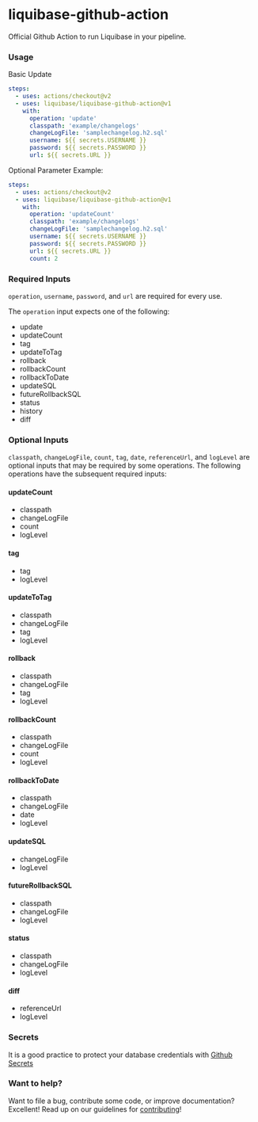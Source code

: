 # liquibase-github-action
Official Github Action to run Liquibase in your pipeline.

### Usage
Basic Update
```yaml
steps:
  - uses: actions/checkout@v2
  - uses: liquibase/liquibase-github-action@v1
    with:
      operation: 'update'
      classpath: 'example/changelogs'
      changeLogFile: 'samplechangelog.h2.sql'
      username: ${{ secrets.USERNAME }}
      password: ${{ secrets.PASSWORD }}
      url: ${{ secrets.URL }}
```

Optional Parameter Example:
```yaml
steps:
  - uses: actions/checkout@v2
  - uses: liquibase/liquibase-github-action@v1
    with:
      operation: 'updateCount'
      classpath: 'example/changelogs'
      changeLogFile: 'samplechangelog.h2.sql'
      username: ${{ secrets.USERNAME }}
      password: ${{ secrets.PASSWORD }}
      url: ${{ secrets.URL }}
      count: 2
```

### Required Inputs
`operation`, `username`, `password`, and `url` are required for every use. 

The `operation` input expects one of the following:
*   update
*   updateCount
*   tag
*   updateToTag
*   rollback
*   rollbackCount
*   rollbackToDate
*   updateSQL
*   futureRollbackSQL
*   status
*   history
*   diff

### Optional Inputs
`classpath`, `changeLogFile`, `count`, `tag`, `date`, `referenceUrl`, and `logLevel` are optional inputs that may be required by some operations. The following operations have the subsequent required inputs:

#### updateCount
*   classpath
*   changeLogFile
*   count
*   logLevel

#### tag
*   tag
*   logLevel

#### updateToTag
*   classpath
*   changeLogFile
*   tag
*   logLevel

#### rollback
*   classpath
*   changeLogFile
*   tag
*   logLevel

#### rollbackCount
*   classpath
*   changeLogFile
*   count
*   logLevel

#### rollbackToDate
*   classpath
*   changeLogFile
*   date
*   logLevel

#### updateSQL
*   changeLogFile
*   logLevel

#### futureRollbackSQL
*   classpath
*   changeLogFile
*   logLevel

#### status
*   classpath
*   changeLogFile
*   logLevel

#### diff
*   referenceUrl
*   logLevel

### Secrets
It is a good practice to protect your database credentials with [Github Secrets](https://docs.github.com/en/free-pro-team@latest/actions/reference/encrypted-secrets)

### Want to help?
Want to file a bug, contribute some code, or improve documentation? Excellent! Read up on our
guidelines for [contributing](https://www.liquibase.org/community/index.html)!